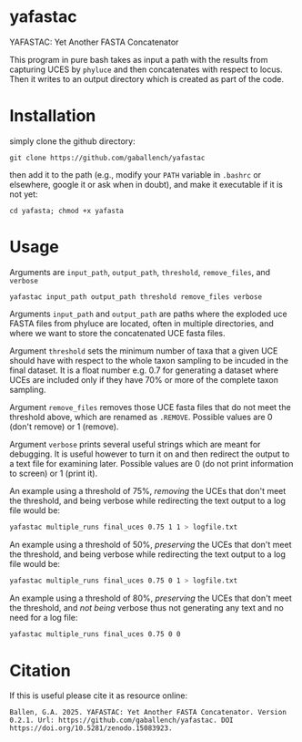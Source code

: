 # yafastac
YAFASTAC: Yet Another FASTA Concatenator

This program in pure bash takes as input a path with the results from capturing UCES by `phyluce` and then concatenates with respect to locus. Then it writes to an output directory which is created as part of the code.                                                                               

# Installation

simply clone the github directory:                                                                                                

```
git clone https://github.com/gaballench/yafastac                                                                                              
```

then add it to the path (e.g., modify your `PATH` variable in `.bashrc` or elsewhere, google it or ask when in doubt), and make it executable if it is not yet:                                                                               
```
cd yafasta; chmod +x yafasta                                                                                                                  
```

# Usage

Arguments are `input_path`, `output_path`, `threshold`, `remove_files`, and `verbose`

```
yafastac input_path output_path threshold remove_files verbose
```


Arguments `input_path` and `output_path` are paths where the exploded uce FASTA files from phyluce are located, often in multiple directories, and where we want to store the concatenated UCE fasta files.

Argument `threshold` sets the minimum number of taxa that a given UCE should have with respect to the whole taxon sampling to be incuded in the final dataset. It is a float number e.g. 0.7 for generating a dataset where UCEs are included only if they have 70% or more of the complete taxon sampling.

Argument `remove_files` removes those UCE fasta files that do not meet the threshold above, which are renamed as `.REMOVE`. Possible values are 0 (don't remove) or 1 (remove).

Argument `verbose` prints several useful strings which are meant for debugging. It is useful however to turn it on and then redirect the output to a text file for examining later. Possible values are 0 (do not print information to screen) or 1 (print it).

An example using a threshold of 75%, _removing_ the UCEs that don't meet the threshold, and being verbose while redirecting the text output to a log file would be:

```bash
yafastac multiple_runs final_uces 0.75 1 1 > logfile.txt
```

An example using a threshold of 50%, _preserving_ the UCEs that don't meet the threshold, and being verbose while redirecting the text output to a log file would be:

```bash
yafastac multiple_runs final_uces 0.75 0 1 > logfile.txt
```

An example using a threshold of 80%, _preserving_ the UCEs that don't meet the threshold, and _not being_ verbose thus not generating any text and no need for a log file:

```bash
yafastac multiple_runs final_uces 0.75 0 0
```

# Citation

If this is useful please cite it as resource online:

```
Ballen, G.A. 2025. YAFASTAC: Yet Another FASTA Concatenator. Version 0.2.1. Url: https://github.com/gaballench/yafastac. DOI https://doi.org/10.5281/zenodo.15083923.
```
